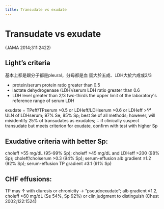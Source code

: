 ```yaml
---
title: Transudate vs exudate
---
```

# Transudate vs exudate

(JAMA 2014;311:2422)

## Light’s criteria
基本上都是跟分子都是pleural，分母都是血
蛋大於五成、LDH大於六成或2/3
* protein/serum protein ratio greater than 0.5
* lactate dehydrogenase (LDH)/serum LDH ratio greater than 0.6
* LDH level greater than 2/3 two-thirds the upper limit of the laboratory's reference range of serum LDH

exudate = TPeff/TPserum >0.5
or LDHeff/LDHserum >0.6 or LDHeff >²∕³ ULN of LDHserum; 97% Se, 85% Sp;
best Se of all methods;
however, will misidentify 25% of transudates as exudates;
∴ if clinically suspect transudate but meets criterion for exudate, confirm with test with higher Sp

## Exudative criteria with better Sp:
choleff >55 mg/dL (95–99% Sp);
choleff >45 mg/dL and LDHeff >200 (98% Sp);
choleff/cholserum >0.3 (94% Sp);
serum-effusion alb gradient ≤1.2 (92% Sp);
serum-effusion TP gradient ≤3.1 (91% Sp)

## CHF effusions:
TP may ↑ with diuresis or chronicity → “pseudoexudate”; alb gradient ≤1.2, choleff >60 mg/dL (Se 54%, Sp 92%) or clin judgment to distinguish (Chest 2002;122:1524)

